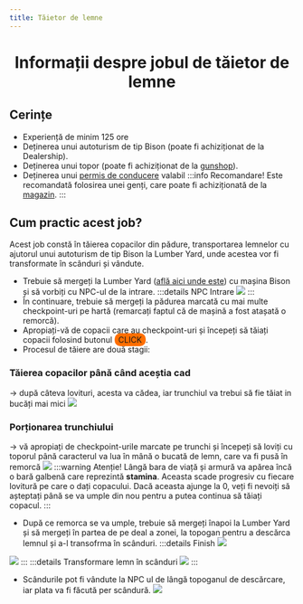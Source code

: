 ```yaml
---
title: Tăietor de lemne
---
```



# <center>Informații despre jobul de tăietor de lemne</center>

## Cerințe

- Experiență de minim 125 ore
- Deținerea unui autoturism de tip Bison (poate fi achiziționat de la Dealership).
- Deținerea unui topor (poate fi achiziționat de la [gunshop](/general/gunshop)).
- Deținerea unui [permis de conducere](/general/scoala) valabil
:::info Recomandare!
Este recomandată folosirea unei genți, care poate fi achiziționată de la [magazin](/proprietati/magazine).
:::

## Cum practic acest job?

Acest job constă în tăierea copacilor din pădure, transportarea lemnelor cu ajutorul unui autoturism de tip Bison la Lumber Yard, unde acestea vor fi transformate în scânduri și vândute.

- Trebuie să mergeți la Lumber Yard ([află aici unde este](locatii)) cu mașina Bison și să vorbiți cu NPC-ul de la intrare.
:::details NPC Intrare
![](https://i.imgur.com/NKpPLO8.png)
:::
- În continuare, trebuie să mergeți la pădurea marcată cu mai multe checkpoint-uri pe hartă (remarcați faptul că de mașină a fost atașată o remorcă).
- Apropiați-vă de copacii care au checkpoint-uri și începeți să tăiați copacii folosind butonul <span style="padding: 3px 7px; border-radius: 10px; background-color: #ff6f00;">CLICK</span>. 
- Procesul de tăiere are două stagii:

### Tăierea copacilor până când aceștia cad
-> după câteva lovituri, acesta va cădea, iar trunchiul va trebui să fie tăiat in bucăți mai mici
![](https://i.imgur.com/CZM94vF.gif)
### Porționarea trunchiului
-> vă apropiați de checkpoint-urile marcate pe trunchi și începeți să loviți cu toporul până caracterul va lua în mână o bucată de lemn, care va fi pusă în remorcă
![](https://i.imgur.com/JyyIhRR.gif)
:::warning Atenție!
Lângă bara de viață și armură va apărea încă o bară galbenă care reprezintă **stamina**. Aceasta scade progresiv cu fiecare lovitură pe care o dați copacului. Dacă aceasta ajunge la 0, veți fi nevoiți să așteptați până se va umple din nou pentru a putea continua să tăiați copacul.
:::

- După ce remorca se va umple, trebuie să mergeți înapoi la Lumber Yard și să mergeți în partea de pe deal a zonei, la topogan pentru a descărca lemnul și a-l transofrma în scânduri.
:::details Finish
![](https://i.imgur.com/cd5Lrxk.png)

![](https://i.imgur.com/KrOUHJT.png)
:::
:::details Transformare lemn în scânduri
![](https://i.imgur.com/6c9zaze.gif)
:::

- Scândurile pot fi vândute la NPC ul de lângă topoganul de descărcare, iar plata va fi făcută per scândură.
![](https://i.imgur.com/Q4Xr88c.png)